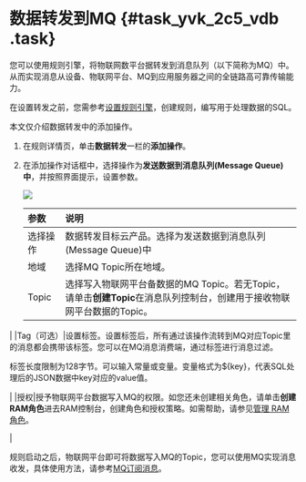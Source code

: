 # 数据转发到MQ {#task_yvk_2c5_vdb .task}

您可以使用规则引擎，将物联网数平台据转发到消息队列（以下简称为MQ）中。从而实现消息从设备、物联网平台、MQ到应用服务器之间的全链路高可靠传输能力。

在设置转发之前，您需参考[设置规则引擎](intl.zh-CN/用户指南/规则引擎/设置规则引擎.md#)，创建规则，编写用于处理数据的SQL。

本文仅介绍数据转发中的添加操作。

1.  在规则详情页，单击**数据转发**一栏的**添加操作**。 
2.  在添加操作对话框中，选择操作为**发送数据到消息队列\(Message Queue\)中**，并按照界面提示，设置参数。 

    ![](http://static-aliyun-doc.oss-cn-hangzhou.aliyuncs.com/assets/img/7544/15469114132637_zh-CN.png)

    |参数|说明|
    |:-|:-|
    |选择操作|数据转发目标云产品。选择为发送数据到消息队列\(Message Queue\)中|
    |地域|选择MQ Topic所在地域。|
    |Topic|选择写入物联网平台备数据的MQ Topic。若无Topic，请单击**创建Topic**在消息队列控制台，创建用于接收物联网平台数据的Topic。

|
    |Tag（可选）|设置标签。设置标签后，所有通过该操作流转到MQ对应Topic里的消息都会携带该标签。您可以在MQ消息消费端，通过标签进行消息过滤。

标签长度限制为128字节。可以输入常量或变量。变量格式为$\{key\}，代表SQL处理后的JSON数据中key对应的value值。

|
    |授权|授予物联网平台数据写入MQ的权限。如您还未创建相关角色，请单击**创建RAM角色**进去RAM控制台，创建角色和授权策略。如需帮助，请参见[管理 RAM 角色](https://www.alibabacloud.com/help/doc-detail/93691.htm)。

|


规则启动之后，物联网平台即可将数据写入MQ的Topic，您可以使用MQ实现消息收发，具体使用方法，请参考[MQ订阅消息](https://www.alibabacloud.com/help/doc-detail/34411.htm)。

